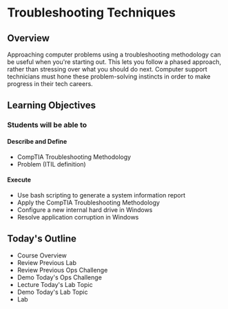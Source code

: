 # Troubleshooting Techniques

## Overview

Approaching computer problems using a troubleshooting methodology can be useful when you're starting out. This lets you follow a phased approach, rather than stressing over what you should do next. Computer support technicians must hone these problem-solving instincts in order to make progress in their tech careers.

## Learning Objectives

### Students will be able to

#### Describe and Define

- CompTIA Troubleshooting Methodology
- Problem (ITIL definition)

#### Execute

- Use bash scripting to generate a system information report
- Apply the CompTIA Troubleshooting Methodology
- Configure a new internal hard drive in Windows
- Resolve application corruption in Windows

## Today's Outline

- Course Overview
- Review Previous Lab
- Review Previous Ops Challenge
- Demo Today's Ops Challenge
- Lecture Today's Lab Topic
- Demo Today's Lab Topic
- Lab
